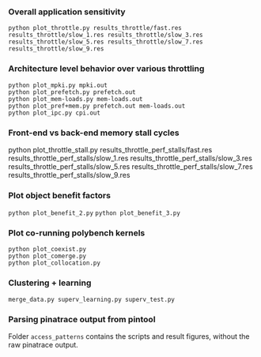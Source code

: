 ### Overall application sensitivity

`python plot_throttle.py results_throttle/fast.res results_throttle/slow_1.res results_throttle/slow_3.res results_throttle/slow_5.res results_throttle/slow_7.res results_throttle/slow_9.res`


### Architecture level behavior over various throttling

```
python plot_mpki.py mpki.out
python plot_prefetch.py prefetch.out
python plot_mem-loads.py mem-loads.out
python plot_pref+mem.py prefetch.out mem-loads.out
python plot_ipc.py cpi.out
```

### Front-end vs back-end memory stall cycles
python plot_throttle_stall.py results_throttle_perf_stalls/fast.res results_throttle_perf_stalls/slow_1.res results_throttle_perf_stalls/slow_3.res results_throttle_perf_stalls/slow_5.res results_throttle_perf_stalls/slow_7.res results_throttle_perf_stalls/slow_9.res

### Plot object benefit factors

`python plot_benefit_2.py`
`python plot_benefit_3.py`

### Plot co-running polybench kernels

```
python plot_coexist.py
python plot_comerge.py
python plot_collocation.py
```

### Clustering + learning
`merge_data.py superv_learning.py superv_test.py`

### Parsing pinatrace output from pintool 

Folder `access_patterns` contains the scripts and result figures, without the raw pinatrace output.